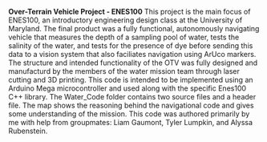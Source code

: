 **Over-Terrain Vehicle Project - ENES100**
This project is the main focus of ENES100, an introductory engineering design class at the University of Maryland. The final product was a fully functional, autonomously navigating vehicle that measures the depth of a sampling pool of water, tests the salinity of the water, and tests for the presence of dye before sending this data to a vision system that also faciliates navigation using ArUco markers. The structure and intended functionality of the OTV was fully designed and manufacturd by the members of the water mission team through laser cutting and 3D printing. This code is intended to be implemented using an Arduino Mega microcontroller and used along with the specific Enes100 C++ library. The Water_Code folder contains two source files and a header file. The map shows the reasoning behind the navigational code and gives some understanding of the mission.
This code was authored primarily by me with help from groupmates: Liam Gaumont, Tyler Lumpkin, and Alyssa Rubenstein.
